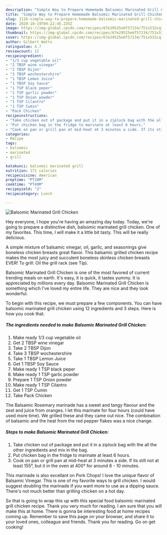 ```yaml
---
description: "Simple Way to Prepare Homemade Balsomic Marinated Grill Chicken"
title: "Simple Way to Prepare Homemade Balsomic Marinated Grill Chicken"
slug: 1116-simple-way-to-prepare-homemade-balsomic-marinated-grill-chicken
date: 2020-10-19T04:22:45.235Z
image: https://img-global.cpcdn.com/recipes/67e29525e6f57134/751x532cq70/balsomic-marinated-grill-chicken-recipe-main-photo.jpg
thumbnail: https://img-global.cpcdn.com/recipes/67e29525e6f57134/751x532cq70/balsomic-marinated-grill-chicken-recipe-main-photo.jpg
cover: https://img-global.cpcdn.com/recipes/67e29525e6f57134/751x532cq70/balsomic-marinated-grill-chicken-recipe-main-photo.jpg
author: Gilbert Watts
ratingvalue: 4.7
reviewcount: 12
recipeingredient:
- "1/3 cup vegetable oil"
- "2 TBSP wine vinegar"
- "2 TBSP Dijon"
- "3 TBSP wochestershire"
- "1 TBSP Lemon Juice"
- "1 TBSP Soy Sauce"
- "1 TSP black peper"
- "1 TSP garlic powder"
- "1 TSP Onion powder"
- "1 TSP Cilantro"
- "1 TSP Cumin"
- "Pack Chicken"
recipeinstructions:
- "Take chicken out of package and put it in a ziplock bag with the all the other ingredients and mix in the bag."
- "Put chicken bag in the fridge to marinate at least 6 hours."
- "Cook on pan or grill pan at mid-heat at 3 minutes a side. If its still not at least 155°, but it in the oven at 400° for around 8 - 10 minutes."
categories:
- Recipe
tags:
- balsomic
- marinated
- grill

katakunci: balsomic marinated grill 
nutrition: 171 calories
recipecuisine: American
preptime: "PT28M"
cooktime: "PT49M"
recipeyield: "2"
recipecategory: Lunch

---
```



![Balsomic Marinated Grill Chicken](https://img-global.cpcdn.com/recipes/67e29525e6f57134/751x532cq70/balsomic-marinated-grill-chicken-recipe-main-photo.jpg)

Hey everyone, I hope you're having an amazing day today. Today, we're going to prepare a distinctive dish, balsomic marinated grill chicken. One of my favorites. This time, I will make it a little bit tasty. This will be really delicious.

A simple mixture of balsamic vinegar, oil, garlic, and seasonings give boneless chicken breasts great flavor. This balsamic grilled chicken recipe makes the most juicy and succulent boneless skinless chicken breasts EVER! To grill: Oil the grill rack (see Tip).

Balsomic Marinated Grill Chicken is one of the most favored of current trending meals on earth. It's easy, it is quick, it tastes yummy. It is appreciated by millions every day. Balsomic Marinated Grill Chicken is something which I've loved my entire life. They are nice and they look wonderful.


To begin with this recipe, we must prepare a few components. You can have balsomic marinated grill chicken using 12 ingredients and 3 steps. Here is how you cook that.

<!--inarticleads1-->

##### The ingredients needed to make Balsomic Marinated Grill Chicken:

1. Make ready 1/3 cup vegetable oil
1. Get 2 TBSP wine vinegar
1. Take 2 TBSP Dijon
1. Take 3 TBSP wochestershire
1. Take 1 TBSP Lemon Juice
1. Get 1 TBSP Soy Sauce
1. Make ready 1 TSP black peper
1. Make ready 1 TSP garlic powder
1. Prepare 1 TSP Onion powder
1. Make ready 1 TSP Cilantro
1. Get 1 TSP Cumin
1. Take Pack Chicken


The Balsamic Rosemary marinade has a sweet and tangy flavour and the zest and juice from oranges. I let this marinate for four hours (could have used more time). We grilled these and they came out nice. The combination of balsamic and the heat from the red pepper flakes was a nice change. 

<!--inarticleads2-->

##### Steps to make Balsomic Marinated Grill Chicken:

1. Take chicken out of package and put it in a ziplock bag with the all the other ingredients and mix in the bag.
1. Put chicken bag in the fridge to marinate at least 6 hours.
1. Cook on pan or grill pan at mid-heat at 3 minutes a side. If its still not at least 155°, but it in the oven at 400° for around 8 - 10 minutes.


This marinade is also excellant on Pork Chops! I love the unique flavor of Balsamic Vinegar. This is one of my favorite ways to grill chicken. I would suggest doubling the marinade if you want more to use as a dipping sauce. There&#39;s not much better than grilling chicken on a hot day. 

So that is going to wrap this up with this special food balsomic marinated grill chicken recipe. Thank you very much for reading. I am sure that you will make this at home. There is gonna be interesting food at home recipes coming up. Remember to save this page on your browser, and share it to your loved ones, colleague and friends. Thank you for reading. Go on get cooking!
